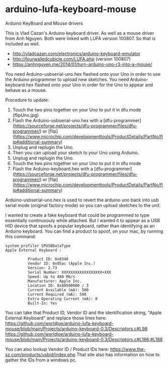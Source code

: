 # arduino-lufa-keyboard-mouse
Arduino KeyBoard and Mouse drivers

This is Vlad Cazan's Arduino keyboard driver.
As well as a mouse driver from Anh Nguyen.
Both were linked with LUFA version 100807. So that is included as well.

 * http://vladcazan.com/electronics/arduino-keyboard-emulator
 * http://fourwalledcubicle.com/LUFA.php (version 100807)
 * https://anhnguyen.me/2014/01/turn-arduino-uno-r3-into-a-mouse/

You need Arduino-usbserial-uno.hex flashed onto your Uno in order to use the Arduino programmer to upload new sketches.
You need Arduino-keyboard.hex flashed onto your Uno in order for the Uno to appear and behave as a mouse.

Procedure to update:
1. Touch the two pins together on your Uno to put it in dfu mode 
(flipUno.jpg)
2. Flash the Arduino-usbserial-uno.hex with a [dfu-programmer] (https://sourceforge.net/projects/dfu-programmer/files/dfu-programmer/) or [flip] (https://www.microchip.com/developmenttools/ProductDetails/PartNo/flip#additional-summary) 
3. Unplug and replugin the Uno.
4. Then you can upload your sketch to your Uno using Arduino.
5. Unplug and replugin the Uno.
6. Touch the two pins together on your Uno to put it in dfu mode 
7. Flash the Arduino-keyboard.hex with a [dfu-programmer] (https://sourceforge.net/projects/dfu-programmer/files/dfu-programmer/) or [flip] (https://www.microchip.com/developmenttools/ProductDetails/PartNo/flip#additional-summary) 


Arduino-usbserial-uno.hex is used to revert the arduino uno back into usb serial mode (original factory mode) so you can upload sketches to the unit.



I wanted to create a fake keyboard that could be programmed to type essentially continusouly while attached. But I wanted it to appear as a USB HID device that spoofs a popular keyboard, rather than identifying as an Arduino keyboard.
You can find a product to spoof, on your mac, by running this command:
```
system_profiler SPUSBDataType
Apple External Keyboard :

          Product ID: 0x0340
          Vendor ID: 0x05ac (Apple Inc.)
          Version: 2.73
          Serial Number: XXXXXXXXXXXXXXXXXX+XXX
          Speed: Up to 480 Mb/s
          Manufacturer: Apple Inc.
          Location ID: 0x80500000 / 3
          Current Available (mA): 500
          Current Required (mA): 500
          Extra Operating Current (mA): 0
          Built-In: Yes
```
You can take that Product ID, Vendor ID and the identification string, "Apple External Keyboard" and replace those lines here:
https://github.com/worldjoe/arduino-lufa-keyboard-mouse/blob/main/Projects/arduino-keyboard-0.3/Descriptors.c#L98
https://github.com/worldjoe/arduino-lufa-keyboard-mouse/blob/main/Projects/arduino-keyboard-0.3/Descriptors.c#L186:#L188

You can also lookup Vendor ID / Product IDs here: https://www.the-sz.com/products/usbid/index.php
That site also has information on how to gather the IDs from a windows pc.
